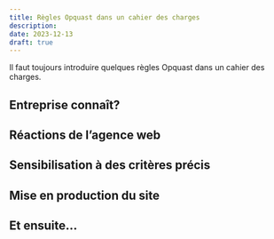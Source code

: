 ```yaml
---
title: Règles Opquast dans un cahier des charges
description: 
date: 2023-12-13
draft: true
---
```


Il faut toujours introduire quelques règles Opquast dans un cahier des charges. 

## Entreprise connaît?

## Réactions de l’agence web

## Sensibilisation à des critères précis

## Mise en production du site

## Et ensuite...